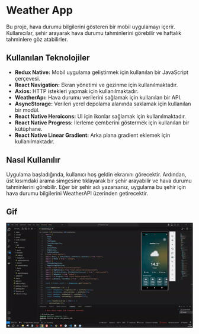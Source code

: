 # Weather App

Bu proje, hava durumu bilgilerini gösteren bir mobil uygulamayı içerir. Kullanıcılar, şehir arayarak hava durumu tahminlerini görebilir ve haftalık tahminlere göz atabilirler.

## Kullanılan Teknolojiler

- **Redux Native:** Mobil uygulama geliştirmek için kullanılan bir JavaScript çerçevesi.
- **React Navigation:** Ekran yönetimi ve gezinme için kullanılmaktadır.
- **Axios:** HTTP istekleri yapmak için kullanılmaktadır.
- **WeatherApı:** Hava durumu verilerini sağlamak için kullanılan bir API.
- **AsyncStorage:** Verileri yerel depolama alanında saklamak için kullanılan bir modül.
- **React Native Heroicons:** UI için ikonlar sağlamak için kullanılmaktadır.
- **React Native Progress:** İlerleme çemberini göstermek için kullanılan bir kütüphane.
- **React Native Linear Gradient:** Arka plana gradient eklemek için kullanılmaktadır.

## Nasıl Kullanılır

Uygulama başladığında, kullanıcı hoş geldin ekranını görecektir. Ardından, üst kısımdaki arama simgesine tıklayarak bir şehir arayabilir ve hava durumu tahminlerini görebilir. Eğer bir şehir adı yazarsanız, uygulama bu şehir için hava durumu bilgilerini WeatherAPI üzerinden getirecektir.

## Gif

![Proje Ekran Görüntüsü](src/assets/screen.gif)
